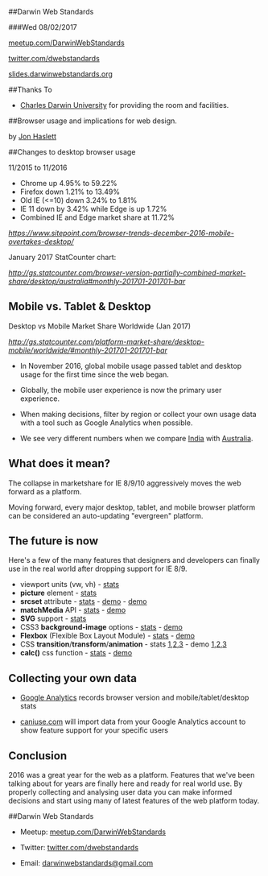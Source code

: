 ##Darwin Web Standards

###Wed 08/02/2017

[meetup.com/DarwinWebStandards](http://www.meetup.com/DarwinWebStandards/)

[twitter.com/dwebstandards](https://twitter.com/dwebstandards)

[slides.darwinwebstandards.org](http://slides.darwinwebstandards.org/)



##Thanks To

* [Charles Darwin University](http://cdu.edu.au/) for providing the room and facilities.



##Browser usage and implications for web design.

by [Jon Haslett](https://twitter.com/jonathanhaslett)


##Changes to desktop browser usage

11/2015 to 11/2016

* Chrome up 4.95% to 59.22%
* Firefox down 1.21% to 13.49%
* Old IE (<=10) down 3.24% to 1.81%
* IE 11 down by 3.42% while Edge is up 1.72%
* Combined IE and Edge market share at 11.72%

*https://www.sitepoint.com/browser-trends-december-2016-mobile-overtakes-desktop/*

January 2017 StatCounter chart:

*http://gs.statcounter.com/browser-version-partially-combined-market-share/desktop/australia#monthly-201701-201701-bar*


## Mobile vs. Tablet & Desktop

Desktop vs Mobile Market Share Worldwide (Jan 2017)

*http://gs.statcounter.com/platform-market-share/desktop-mobile/worldwide/#monthly-201701-201701-bar*

* In November 2016, global mobile usage passed tablet and desktop usage for the first time since the web began.

* Globally, the mobile user experience is now the primary user experience.

* When making decisions, filter by region or collect your own usage data with a tool such as Google Analytics when possible.

* We see very different numbers when we compare [India](http://gs.statcounter.com/platform-market-share/desktop-mobile/india#monthly-201701-201701-bar) with [Australia](http://gs.statcounter.com/platform-market-share/desktop-mobile/australia#monthly-201701-201701-bar).



## What does it mean?

The collapse in marketshare for IE 8/9/10 aggressively moves the web forward as a platform. 

Moving forward, every major desktop, tablet, and mobile browser platform can be considered an auto-updating "evergreen" platform.


## The future is now

Here's a few of the many features that designers and developers can finally use in the real world after dropping support for IE 8/9.

* viewport units (vw, vh) - [stats](http://caniuse.com/#search=vw)
* **picture** element - [stats](http://caniuse.com/#search=picture%20element)
* **srcset** attribute - [stats](http://caniuse.com/#search=srcset) - [demo](https://codepen.io/bradfrost/pen/fcltn) - [demo](https://codepen.io/Kseso/pen/AHBnJ)
* **matchMedia** API - [stats](http://caniuse.com/#search=matchmedia%20API) - [demo](https://codepen.io/svinkle/pen/owmgy)
* **SVG** support - [stats](http://caniuse.com/#search=svg)
* CSS3 **background-image** options - [stats](http://caniuse.com/#search=CSS3%20Background-image%20options) - [demo](https://codepen.io/herihehe/pen/aLwGt)
* **Flexbox** (Flexible Box Layout Module) - [stats](http://caniuse.com/#feat=flexbox) - [demo](https://codepen.io/HugoGiraudel/pen/LklCv)
* CSS **transition**/**transform**/**animation** - stats [1](http://caniuse.com/#search=CSS3%20Transitions),[2](http://caniuse.com/#search=transform),[3](http://caniuse.com/#search=CSS%20animation) - demo [1](https://codepen.io/gregh/pen/wgBKJX),[2](https://codepen.io/LFeh/pen/ICkwe),[3](https://codepen.io/bh/pen/JBlCc)
* **calc()** css function - [stats](http://caniuse.com/#search=matchmedia%20API) - [demo](https://codepen.io/sebastianekstrom/pen/lmLHK)



## Collecting your own data

* [Google Analytics](https://www.google.com/analytics/analytics/#?modal_active=none) records browser version and mobile/tablet/desktop stats

* [caniuse.com](http://caniuse.com) will import data from your Google Analytics account to show feature support for your specific users



## Conclusion

2016 was a great year for the web as a platform. Features that we've been talking about for years are finally here and ready for real world use. By properly collecting and analysing user data you can make informed decisions and start using many of latest features of the web platform today.


##Darwin Web Standards

* Meetup: [meetup.com/DarwinWebStandards](http://www.meetup.com/DarwinWebStandards/)

* Twitter: [twitter.com/dwebstandards](https://twitter.com/dwebstandards)

* Email: [darwinwebstandards@gmail.com](mailto:darwinwebstandards@gmail.com)